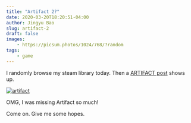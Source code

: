 ```yaml
---
title: "Artifact 2?"
date: 2020-03-20T18:20:51-04:00
author: Jingyu Bao
slug: artifact-2
draft: false
images:
    - https://picsum.photos/1024/768/?random
tags:
    - game
---
```


I randomly browse my steam library today. Then a [ARTIFACT post](https://steamcommunity.com/gid/103582791461919240/announcements/detail/1821083382556531528) shows up.

[![artifact][artifact]](https://steamcommunity.com/gid/103582791461919240/announcements/detail/1821083382556531528)

OMG, I was missing Artifact so much!

Come on. Give me some hopes.

[artifact]: https://user-images.githubusercontent.com/2069165/79087702-2743f280-7d0e-11ea-9a4d-9b5497c2b54e.png

